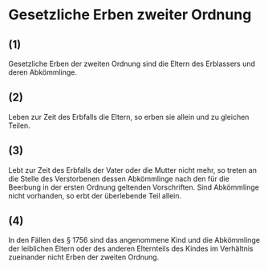 # Gesetzliche Erben zweiter Ordnung



## (1)

 Gesetzliche Erben der zweiten Ordnung sind die Eltern des Erblassers und deren Abkömmlinge.

## (2)

 Leben zur Zeit des Erbfalls die Eltern, so erben sie allein und zu gleichen Teilen.

## (3)

 Lebt zur Zeit des Erbfalls der Vater oder die Mutter nicht mehr, so treten an die Stelle des Verstorbenen dessen Abkömmlinge nach den für die Beerbung in der ersten Ordnung geltenden Vorschriften. Sind Abkömmlinge nicht vorhanden, so erbt der überlebende Teil allein.

## (4)

 In den Fällen des § 1756 sind das angenommene Kind und die Abkömmlinge der leiblichen Eltern oder des anderen Elternteils des Kindes im Verhältnis zueinander nicht Erben der zweiten Ordnung. 

